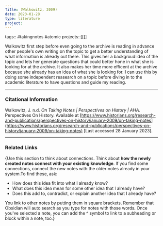 ```yaml
---
Title: (Walkowitz, 2009)
date: 2023-01-28
type: literature
project:
---
```

tags:: #takingnotes #atomic 
projects::[[]]


Walkowitz first step before even going to the archive is reading in advance other people's own writing on the topic to get a better understanding of what information is already out there. This gives her a backgroud idea of the topic and lets her generate questions that could better hone in what she is looking for at the archive. It also makes her time more efficent at the archive because she already has an idea of what she is looking for.
I can use this by doing some independent reasearch on a topic before diving in to the academic literature to have questions and guide my reading.

---
### Citational Information
Walkowitz, J. n.d. _On Taking Notes | Perspectives on History | AHA_. Perspectives On History. Available at [https://www.historians.org/research-and-publications/perspectives-on-history/january-2009/on-taking-notes](https://www.historians.org/research-and-publications/perspectives-on-history/january-2009/on-taking-notes) [Last accessed 28 January 2023].


---

### Related Links

{Use this section to think about connections. Think about **how the newly created notes connect with your existing knowledge**. If you find some connections, connect the new notes with the older notes already in your system.To find these, ask:

-   How does this idea fit into what I already know?
-   What does this idea mean for some other idea that I already have?
-   Does this add to, contradict, or explain another idea that I already have?

You link to other notes by putting them in square brackets. Remember that Obsidian will auto search as you type for notes with those words. Once you've selected a note, you can add the ^ symbol to link to a subheading or block within a note, too.}